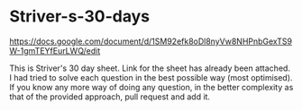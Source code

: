 # Striver-s-30-days
https://docs.google.com/document/d/1SM92efk8oDl8nyVw8NHPnbGexTS9W-1gmTEYfEurLWQ/edit

This is Striver's 30 day sheet.
Link for the sheet has already been attached.
I had tried to solve each question in the best possible way (most optimised).
If you know any more way of doing any question, in the better complexity as that of the provided approach, pull request and add it.
